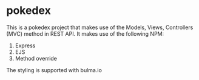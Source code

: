 # pokedex
This is a pokedex project that makes use of the Models, Views, Controllers (MVC) method in REST API.
It makes use of the following NPM:
1. Express
2. EJS
3. Method override

The styling is supported with bulma.io